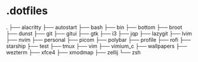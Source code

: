 # .dotfiles

<!-- tree -d -L 1 >> README.md -->

.
├── alacritty
├── autostart
├── bash
├── bin
├── bottom
├── broot
├── dunst
├── git
├── gitui
├── gtk
├── i3
├── jqp
├── lazygit
├── lvim
├── nvim
├── personal
├── picom
├── polybar
├── profile
├── rofi
├── starship
├── test
├── tmux
├── vim
├── vimium_c
├── wallpapers
├── wezterm
├── xfce4
├── xmodmap
├── zellij
└── zsh
